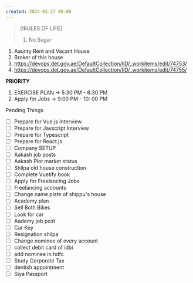 ```yaml
---
created: 2024-02-27 00:08
---
```


> [!RULES OF LIFE]
>
> 1. No Sugar
> 


1. Aaunty Rent and Vacant House 
2. Broker of this house
3. https://devops.det.gov.ae/DefaultCollection/IID/_workitems/edit/74753/
4. https://devops.det.gov.ae/DefaultCollection/IID/_workitems/edit/74755/

**PRIORITY**

1. EXERCISE PLAN -> 5:30 PM - 6:30 PM
2. Apply for Jobs -> 9:00 PM - 10: 00 PM

Pending Things

- [ ] Prepare for Vue.js Interview
- [ ] Prepare for Javscript Interview
- [ ] Prepare for Typescript
- [ ] Prepare for React.js
- [ ] Company SETUP
- [ ] Aakash job posts
- [ ] Aakash Plot market status
- [ ] Shilpa old house construction
- [ ] Complete Vuetify book
- [ ] Apply for Freelancing Jobs
- [ ] Freelancing accounts
- [ ] Change name plate of shippu's house 
- [ ] Academy plan 
- [ ] Sell Both Bikes
- [ ] Look for car
- [ ] Aademy job post
- [ ] Car Key 
- [ ] Resignation shilpa
- [ ] Change nominee of every account
- [ ] collect debit card of idbi
- [ ] add nominee in hdfc 
- [ ] Study Corporate Tax
- [ ] dentish appointment
- [ ] Siya Passport